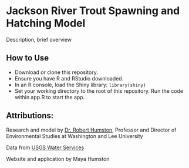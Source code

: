 # Jackson River Trout Spawning and Hatching Model

Description, brief overview

## How to Use

- Download or clone this repository. 
- Ensure you have R and RStudio downloaded. 
- In an R console, load the Shiny library: `library(shiny)`
- Set your working directory to the root of this repository. Run the code within app.R to start the app.


## Attributions:

Research and model by [Dr. Robert Humston,](https://www.wlu.edu/profile/humston-robert) Professor and Director of Environmental Studies at Washington and Lee University 

Data from [USGS Water Services](https://waterservices.usgs.gov/)

Website and application by Maya Humston
